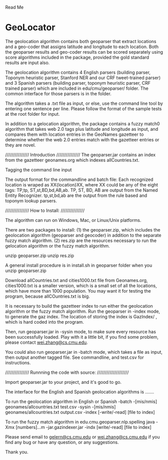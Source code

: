 Read Me

GeoLocator
==========

The geolocation algorithm contains both geoparser that extract locations and a geo-coder that assigns latitude and longitude to each location. Both the geoparser results and geo-coder results can be scored separately using score algorithms included in the package, provided the gold standard results are input also. 

The geolocation algorithm contains 4 English parsers (building parser, Toponym heuristic parser, Stanford NER and our CRF tweet-trained parser) and 3 Spanish parsers (building parser, toponym heuristic parser, CRF trained parser) which are included in edu/cmu/geoparser/ folder.   The common interface for those parsers is in the folder.

The algorithm takes a .txt file as input, or else, use the command line tool by entering one sentence per line. Please follow the format of the sample tests at the root folder for input. 
 
In addition to a gelocation algorithm, the package contains a fuzzy match0 algorithm that takes web 2.0 tags plus latitude and longitude as input, and compares them with location entries in the GeoNames gazetteer to determine whether the web 2.0 entries match with the gazetteer entries or they are novel.


///////////////  Introduction  ///////////////
The geoparser.jar contains an index from the gazetteer geonames.org which indexes allCountries.txt.

Tagging the command line input

The output  format for the commandline and batch file:  Each recognized location is wraped as XX{location}XX, where XX could be any of the eight tags: TP,tp, ST,st,BD,bd,AB,ab.   TP, ST, BD, AB are output from the Named Entity Recognizer.  tp,st,bd,ab are the output from the rule based and toponym lookup parsers.


///////////////  How to Install: ///////////////

The algorithm can run on Windows, Mac, or Linux/Unix platforms. 

There are two packages to install: (1) the geoparser.zip, which includes the geolocation algorithm (geoparser and geocoder) in addition to the separate fuzzy match algorithm.  (2) res.zip are the resources necessary to run the gelocation algorithm or the fuzzy match algorithm.    

unzip geoparser.zip
unzip res.zip 

A general install procedure is in install.sh in geoparser folder when you unzip geoparser.zip

Download allCountries.txt and cities1000.txt file from Geonames.org, cities1000.txt is a smaller version, which is a small set of all the locations, which have more than 1000 population.  You may want it for testing the program, because allCOuntries.txt is big.  

It is necessary to build the gazetteer index to run either the geolocation algorithm or the fuzzy match algorithm. Run the geoparser in -index mode, to generate the gaz index. The location of storing the index is GazIndex/ , which is hard coded into the program.

Then, run geoparser.jar in -sysin mode, to make sure every resource has been successfully loaded. Play with it a little bit, if you find some problem, please contact wei.zhang@cs.cmu.edu.

You could also run geoparser.jar in -batch mode, which takes a file as input, then output another tagged file. See commandline, and test.csv for instructions.




/////////////// Runnning the code with source:  ////////////////////

Import geoparser.jar to your project, and it's good to go.

The interface for the English and Spanish geolocation algorithms is .......

To run the geolocation algorithm in English or Spanish
-batch -[mis/nmis] geonames/allcountries.txt test.csv
-sysin -[mis/nmis] geonames/allcountries.txt output.csv
-index [-write/-read] [file to index]

To run the fuzzy match algorithm in edu.cmu.geoparser.nlp.spelling
java -Xmx [numbers]...m -jar.gazindexer.jar -indx [write/-read] [file to index]


Please send email to gelern@cs.cmu.edu or wei.zhang@cs.cmu.edu if you find any bug or have any question, or any suggestions.

Thank you.
